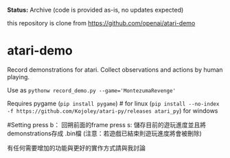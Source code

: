 **Status:** Archive (code is provided as-is, no updates expected)

this repository is clone from https://github.com/openai/atari-demo

# atari-demo
Record demonstrations for atari.
Collect observations and actions by human playing. 

Use as `pythonw record_demo.py --game='MontezumaRevenge'`

Requires pygame 
(`pip install pygame`) # for linux
(`pip install --no-index -f https://github.com/Kojoley/atari-py/releases atari_py`) for windows

#Setting
press b： 回朔前面的frame
press s: 儲存目前的遊玩進度並且將demonstrations存成 .bin檔 
(注意：若遊戲已結束則遊玩進度將會被刪除)

有任何需要增加的功能與更好的實作方式請與我討論